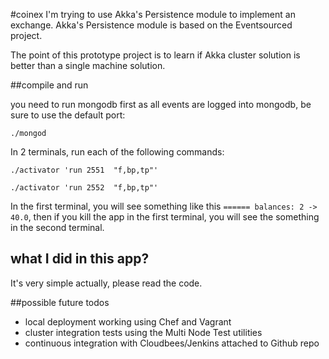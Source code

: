 #coinex
I'm trying to use Akka's Persistence module to implement an exchange. Akka's Persistence module is based on the Eventsourced project.

The point of this prototype project is to learn if Akka cluster solution is better than a single machine solution.

##compile and run

you need to run mongodb first as all events are logged into mongodb, be sure to use the default port:

`./mongod`


In 2 terminals, run each of the following commands:

`./activator 'run 2551  "f,bp,tp"'`

`./activator 'run 2552  "f,bp,tp"'`



In the first terminal, you will see something like this `====== balances: 2 -> 40.0`, then if you kill the app in the first terminal, you will see the something in the second terminal. 

## what I did in this app?
It's very simple actually, please read the code.


##possible future todos

- local deployment working using Chef and Vagrant
- cluster integration tests using the Multi Node Test utilities
- continuous integration with Cloudbees/Jenkins attached to Github repo
